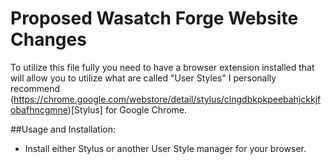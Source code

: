 # Proposed Wasatch Forge Website Changes

To utilize this file fully you need to have a browser extension installed that will allow you to utilize what are called "User Styles"
I personally recommend (https://chrome.google.com/webstore/detail/stylus/clngdbkpkpeebahjckkjfobafhncgmne)[Stylus] for Google Chrome.



##Usage and Installation:
- Install either Stylus or another User Style manager for your browser.

